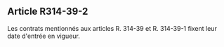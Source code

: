 ## Article R314-39-2

Les contrats mentionnés aux articles R. 314-39 et R. 314-39-1 fixent leur date d'entrée en vigueur.

